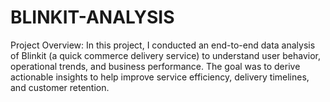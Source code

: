 # BLINKIT-ANALYSIS
 Project Overview: In this project, I conducted an end-to-end data analysis of Blinkit (a quick commerce delivery service) to understand user behavior, operational trends, and business performance. The goal was to derive actionable insights to help improve service efficiency, delivery timelines, and customer retention.
